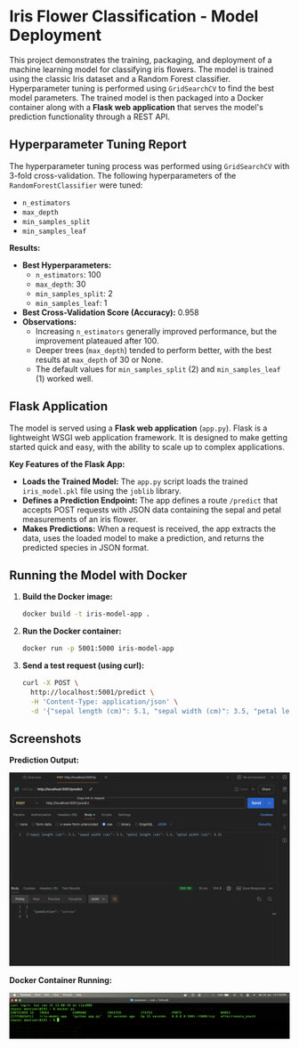 # Iris Flower Classification - Model Deployment

This project demonstrates the training, packaging, and deployment of a machine learning model for classifying iris flowers. The model is trained using the classic Iris dataset and a Random Forest classifier. Hyperparameter tuning is performed using `GridSearchCV` to find the best model parameters. The trained model is then packaged into a Docker container along with a **Flask web application** that serves the model's prediction functionality through a REST API.


## Hyperparameter Tuning Report

The hyperparameter tuning process was performed using `GridSearchCV` with 3-fold cross-validation. The following hyperparameters of the `RandomForestClassifier` were tuned:

- `n_estimators`
- `max_depth`
- `min_samples_split`
- `min_samples_leaf`

**Results:**

- **Best Hyperparameters:**
    - `n_estimators`: 100
    - `max_depth`: 30
    - `min_samples_split`: 2
    - `min_samples_leaf`: 1
- **Best Cross-Validation Score (Accuracy):** 0.958
- **Observations:**
    - Increasing `n_estimators` generally improved performance, but the improvement plateaued after 100.
    - Deeper trees (`max_depth`) tended to perform better, with the best results at `max_depth` of 30 or None.
    - The default values for `min_samples_split` (2) and `min_samples_leaf` (1) worked well.

## Flask Application

The model is served using a **Flask web application** (`app.py`). Flask is a lightweight WSGI web application framework. It is designed to make getting started quick and easy, with the ability to scale up to complex applications.

**Key Features of the Flask App:**

-   **Loads the Trained Model:** The `app.py` script loads the trained `iris_model.pkl` file using the `joblib` library.
-   **Defines a Prediction Endpoint:** The app defines a route `/predict` that accepts POST requests with JSON data containing the sepal and petal measurements of an iris flower.
-   **Makes Predictions:** When a request is received, the app extracts the data, uses the loaded model to make a prediction, and returns the predicted species in JSON format.

## Running the Model with Docker

1.  **Build the Docker image:**
    ```bash
    docker build -t iris-model-app .
    ```

2.  **Run the Docker container:**
    ```bash
    docker run -p 5001:5000 iris-model-app
    ```

3.  **Send a test request (using curl):**
    ```bash
    curl -X POST \
      http://localhost:5001/predict \
      -H 'Content-Type: application/json' \
      -d '{"sepal length (cm)": 5.1, "sepal width (cm)": 3.5, "petal length (cm)": 1.4, "petal width (cm)": 0.2}'
    ```

## Screenshots

**Prediction Output:**

![Prediction Output](screenshots/prediction_output.png)

**Docker Container Running:**

![Docker Container Running](screenshots/docker_running.png)